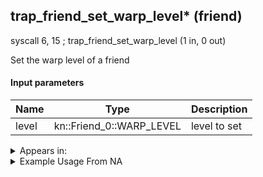 ## trap_friend_set_warp_level* (friend)

syscall 6, 15 ; trap_friend_set_warp_level (1 in, 0 out)

Set the warp level of a friend

#### Input parameters
| Name | Type | Description
|------|------|------------
| level   | kn::Friend_0::WARP_LEVEL   | level to set




<details>
	<summary>Appears in:</summary>

</details>

<details>
	<summary>Example Usage From NA</summary>

</details>

